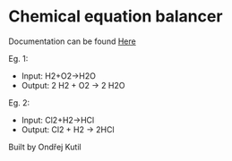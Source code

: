 # Chemical equation balancer

Documentation can be found [Here](./docs.md)

Eg. 1:
- Input: H2+O2->H2O
- Output: 2 H2 + O2 -> 2 H2O

Eg. 2:
- Input: Cl2+H2->HCl
- Output: Cl2 + H2 -> 2HCl

Built by Ondřej Kutil